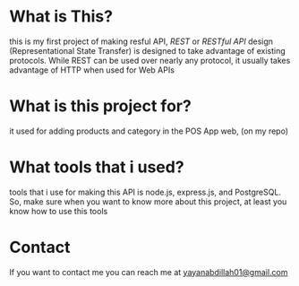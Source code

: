 # What is This?
this is my first project of making resful API, 
*REST* or *RESTful API* design (Representational State Transfer) is designed to take advantage of existing protocols. While REST can be used over nearly any protocol, it usually takes advantage of HTTP when used for Web APIs

# What is this project for?
it used for adding products and category in the POS App web, (on my repo)

# What tools that i used?
tools that i use for making this API is node.js, express.js, and PostgreSQL. So, make sure when you want to know more about this project, at least you know how to use this tools
# Contact
If you want to contact me you can reach me at yayanabdillah01@gmail.com
